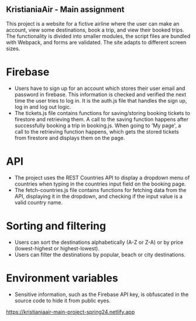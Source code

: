 ## KristianiaAir - Main assignment

This project is a website for a fictive airline where the user can make an account, view some destinations, book a trip, and view their booked trips. The functionality is divided into smaller modules, the script files are bundled with Webpack, and forms are validated. The site adapts to different screen sizes.

# Firebase
* Users have to sign up for an account which stores their user email and password in firebase. This information is checked and verified the next time the user tries to log in. It is the auth.js file that handles the sign up, log in and log out logic.
* The tickets.js file contains functions for saving/storing booking tickets to firestore and retrieving them. A call to the saving function happens after successfully booking a trip in booking.js. When going to 'My page', a call to the retrieving function happens, which gets the stored tickets from firestore and displays them on the page. 

# API
* The project uses the REST Countries API to display a dropdown menu of countries when typing in the countries input field on the booking page. 
* The fetch-countries.js file contains functions for fetching data from the API, displaying it in the dropdown, and checking if the input value is a valid country name. 

# Sorting and filtering
* Users can sort the destinations alphabetically (A-Z or Z-A) or by price (lowest-highest or highest-lowest).
* Users can filter the destinations by popular, beach or city destinations.

# Environment variables
* Sensitive information, such as the Firebase API key, is obfuscated in the source code to hide it from public eyes.

https://kristianiaair-main-project-spring24.netlify.app 




